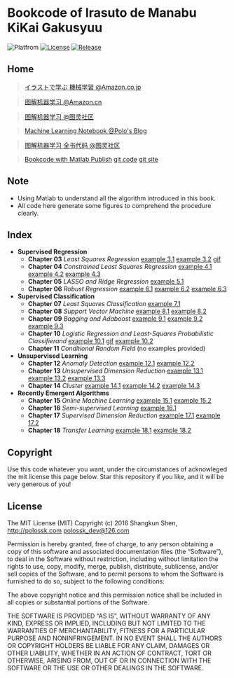 # Bookcode of Irasuto de Manabu KiKai Gakusyuu

![Platfrom](https://img.shields.io/badge/matlab-2015b-bb92ac.svg)
[![License](https://img.shields.io/badge/license-MIT-blue.svg)](LICENSE)
[![Release](https://img.shields.io/badge/release-v1.0.6-brightgreen.svg)](https://github.com/polossk/Bookcode-of-Irasuto-de-Manabu-KiKai-Gakusyuu/releases/tag/v1.0.5)

## Home
>[イラストで学ぶ 機械学習 @Amazon.co.jp](http://www.amazon.co.jp/%E3%82%A4%E3%83%A9%E3%82%B9%E3%83%88%E3%81%A7%E5%AD%A6%E3%81%B6-%E6%A9%9F%E6%A2%B0%E5%AD%A6%E7%BF%92-%E6%9C%80%E5%B0%8F%E4%BA%8C%E4%B9%97%E6%B3%95%E3%81%AB%E3%82%88%E3%82%8B%E8%AD%98%E5%88%A5%E3%83%A2%E3%83%87%E3%83%AB%E5%AD%A6%E7%BF%92%E3%82%92%E4%B8%AD%E5%BF%83%E3%81%AB-KS%E6%83%85%E5%A0%B1%E7%A7%91%E5%AD%A6%E5%B0%82%E9%96%80%E6%9B%B8-%E6%9D%89%E5%B1%B1/dp/4061538217 "イラストで学ぶ 機械学習")

>[图解机器学习 @Amazon.cn](http://www.amazon.cn/%E5%9B%BE%E4%B9%A6/dp/B00W0TX0L0 "图解机器学习")

>[图解机器学习 @图灵社区](http://www.ituring.com.cn/book/1371 "图解机器学习")

>[Machine Learning Notebook @Polo's Blog](http://blog.polossk.com/ml-lessonnote/)

>[图解机器学习 全书代码 @图灵社区](http://www.ituring.com.cn/article/214390)

>[Bookcode with Matlab Publish](http://bookcode.polossk.com/Irasuto-de-Manabu-KiKai-Gakusyuu/) [git code](https://github.com/polossk/Bookcode-of-Irasuto-de-Manabu-KiKai-Gakusyuu/) [git site](https://github.com/polossk/Bookcode-of-Irasuto-de-Manabu-KiKai-Gakusyuu-Web/)

## Note
- Using Matlab to understand all the algorithm introduced in this book.
- All code here generate some figures to comprehend the procedure clearly.

## Index
- __Supervised Regression__
	- __Chapter 03__ _Least Squares Regression_ [example 3.1](http://bookcode.polossk.com/Irasuto-de-Manabu-KiKai-Gakusyuu/html/eg03_1.html) [example 3.2](http://bookcode.polossk.com/Irasuto-de-Manabu-KiKai-Gakusyuu/html/eg03_2.html) [gif](http://bookcode.polossk.com/Irasuto-de-Manabu-KiKai-Gakusyuu/html/eg03_2_gif.html)
	- __Chapter 04__ _Constrained Least Squares Regression_ [example 4.1](http://bookcode.polossk.com/Irasuto-de-Manabu-KiKai-Gakusyuu/html/eg04_1.html) [example 4.2](http://bookcode.polossk.com/Irasuto-de-Manabu-KiKai-Gakusyuu/html/eg04_2.html) [example 4.3](http://bookcode.polossk.com/Irasuto-de-Manabu-KiKai-Gakusyuu/html/eg04_3.html)
	- __Chapter 05__ _LASSO and Ridge Regression_ [example 5.1](http://bookcode.polossk.com/Irasuto-de-Manabu-KiKai-Gakusyuu/html/eg05_1.html)
	- __Chapter 06__ _Robust Regression_ [example 6.1](http://bookcode.polossk.com/Irasuto-de-Manabu-KiKai-Gakusyuu/html/eg06_1.html) [example 6.2](http://bookcode.polossk.com/Irasuto-de-Manabu-KiKai-Gakusyuu/html/eg06_2.html) [example 6.3](http://bookcode.polossk.com/Irasuto-de-Manabu-KiKai-Gakusyuu/html/eg06_3.html)
- __Supervised Classification__
	- __Chapter 07__ _Least Squares Classification_ [example 7.1](http://bookcode.polossk.com/Irasuto-de-Manabu-KiKai-Gakusyuu/html/eg07_1.html)
	- __Chapter 08__ _Support Vector Machine_ [example 8.1](http://bookcode.polossk.com/Irasuto-de-Manabu-KiKai-Gakusyuu/html/eg08_1.html) [example 8.2](http://bookcode.polossk.com/Irasuto-de-Manabu-KiKai-Gakusyuu/html/eg08_2.html)
	- __Chapter 09__ _Bagging and Adaboost_ [example 9.1](http://bookcode.polossk.com/Irasuto-de-Manabu-KiKai-Gakusyuu/html/eg09_1.html) [example 9.2](http://bookcode.polossk.com/Irasuto-de-Manabu-KiKai-Gakusyuu/html/eg09_2.html) [example 9.3](http://bookcode.polossk.com/Irasuto-de-Manabu-KiKai-Gakusyuu/html/eg09_3.html)
	- __Chapter 10__ _Logistic Regression and Least-Squares Probabilistic Classifierand_ [example 10.1](http://bookcode.polossk.com/Irasuto-de-Manabu-KiKai-Gakusyuu/html/eg10_1.html) [gif](http://bookcode.polossk.com/Irasuto-de-Manabu-KiKai-Gakusyuu/html/eg10_1_gif.html) [example 10.2](http://bookcode.polossk.com/Irasuto-de-Manabu-KiKai-Gakusyuu/html/eg10_2.html)
	- __Chapter 11__ _Conditional Random Field_ (no examples provided)
- __Unsupervised Learning__
	- __Chapter 12__ _Anomaly Detection_ [example 12.1](http://bookcode.polossk.com/Irasuto-de-Manabu-KiKai-Gakusyuu/html/eg12_1.html) [example 12.2](http://bookcode.polossk.com/Irasuto-de-Manabu-KiKai-Gakusyuu/html/eg12_2.html)
	- __Chapter 13__ _Unsupervised Dimension Reduction_ [example 13.1](http://bookcode.polossk.com/Irasuto-de-Manabu-KiKai-Gakusyuu/html/eg13_1.html) [example 13.2](http://bookcode.polossk.com/Irasuto-de-Manabu-KiKai-Gakusyuu/html/eg13_2.html) [example 13.3](http://bookcode.polossk.com/Irasuto-de-Manabu-KiKai-Gakusyuu/html/eg13_3.html)
	- __Chapter 14__ _Cluster_ [example 14.1](http://bookcode.polossk.com/Irasuto-de-Manabu-KiKai-Gakusyuu/html/eg14_1.html) [example 14.2](http://bookcode.polossk.com/Irasuto-de-Manabu-KiKai-Gakusyuu/html/eg14_2.html) [example 14.3](http://bookcode.polossk.com/Irasuto-de-Manabu-KiKai-Gakusyuu/html/eg14_3.html)
- __Recently Emergent Algorithms__
	- __Chapter 15__ _Online Machine Learning_ [example 15.1](http://bookcode.polossk.com/Irasuto-de-Manabu-KiKai-Gakusyuu/html/eg15_1.html) [example 15.2](http://bookcode.polossk.com/Irasuto-de-Manabu-KiKai-Gakusyuu/html/eg15_2.html)
	- __Chapter 16__ _Semi-supervised Learning_ [example 16.1](http://bookcode.polossk.com/Irasuto-de-Manabu-KiKai-Gakusyuu/html/eg16_1.html)
	- __Chapter 17__ _Supervised Dimension Reduction_ [example 17.1](http://bookcode.polossk.com/Irasuto-de-Manabu-KiKai-Gakusyuu/html/eg17_1.html) [example 17.2](http://bookcode.polossk.com/Irasuto-de-Manabu-KiKai-Gakusyuu/html/eg17_2.html)
	- __Chapter 18__ _Transfer Learning_ [example 18.1](http://bookcode.polossk.com/Irasuto-de-Manabu-KiKai-Gakusyuu/html/eg18_1.html) [example 18.2](http://bookcode.polossk.com/Irasuto-de-Manabu-KiKai-Gakusyuu/html/eg18_2.html)

## Copyright
Use this code whatever you want, under the circumstances of acknowleged the mit license this page below. Star this repository if you like, and it will be very generous of you!

## License
The MIT License (MIT)
Copyright (c) 2016 Shangkun Shen, http://polossk.com <polossk_dev@126.com>

Permission is hereby granted, free of charge, to any person obtaining a copy
of this software and associated documentation files (the “Software”), to deal
in the Software without restriction, including without limitation the rights
to use, copy, modify, merge, publish, distribute, sublicense, and/or sell
copies of the Software, and to permit persons to whom the Software is
furnished to do so, subject to the following conditions:

The above copyright notice and this permission notice shall be included in
all copies or substantial portions of the Software.

THE SOFTWARE IS PROVIDED “AS IS”, WITHOUT WARRANTY OF ANY KIND, EXPRESS OR
IMPLIED, INCLUDING BUT NOT LIMITED TO THE WARRANTIES OF MERCHANTABILITY,
FITNESS FOR A PARTICULAR PURPOSE AND NONINFRINGEMENT. IN NO EVENT SHALL THE
AUTHORS OR COPYRIGHT HOLDERS BE LIABLE FOR ANY CLAIM, DAMAGES OR OTHER
LIABILITY, WHETHER IN AN ACTION OF CONTRACT, TORT OR OTHERWISE, ARISING FROM,
OUT OF OR IN CONNECTION WITH THE SOFTWARE OR THE USE OR OTHER DEALINGS IN
THE SOFTWARE.
